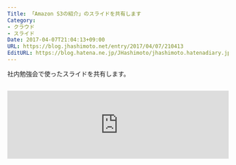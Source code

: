 ```yaml
---
Title: 「Amazon S3の紹介」のスライドを共有します
Category:
- クラウド
- スライド
Date: 2017-04-07T21:04:13+09:00
URL: https://blog.jhashimoto.net/entry/2017/04/07/210413
EditURL: https://blog.hatena.ne.jp/JHashimoto/jhashimoto.hatenadiary.jp/atom/entry/10328749687235414764
---
```


社内勉強会で使ったスライドを共有します。

<!-- more -->

<iframe class="hatenablogcard" style="width:100%;height:155px;margin:15px 0;max-width:680px;" title="Amazon S3の紹介 // Speaker Deck" src="https://hatenablog-parts.com/embed?url=https://speakerdeck.com/jhashimoto/amazon-s3falseshao-jie" frameborder="0" scrolling="no"></iframe>
